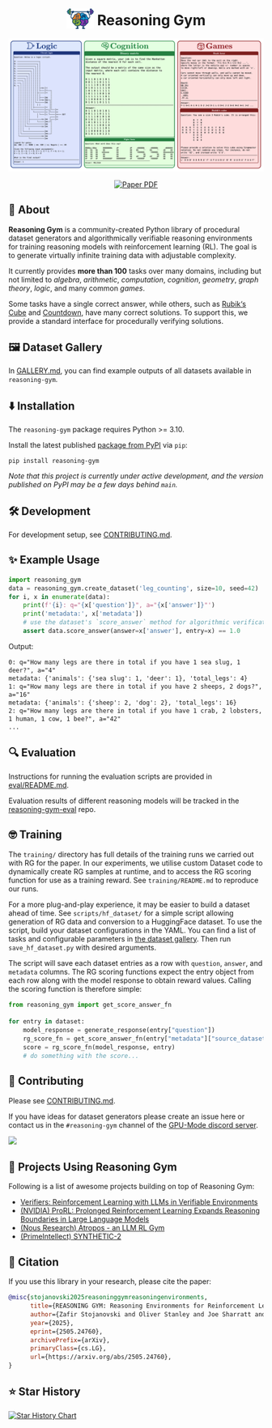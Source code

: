 <p align="center">
    <!-- title -->
    <h1 align="center"><img src="https://github.com/open-thought/reasoning-gym/raw/main/assets/icon.png" alt="Reasoning Gym Logo" style="vertical-align: bottom;" width="54px" height="40px"> Reasoning Gym</h1>
    <!-- teaser -->
    <p align="center">
        <img src="https://github.com/open-thought/reasoning-gym/raw/main/assets/examples.png" width="800px">
    </p>
    <!-- badges -->
    <p align="center">
        <a href="https://arxiv.org/abs/2505.24760">
            <img src="https://img.shields.io/badge/arXiv-2505.24760-b31b1b.svg?style=for-the-badge" alt="Paper PDF">
        </a>
    </p>
</p>


## 🧠 About

**Reasoning Gym** is a community-created Python library of procedural dataset generators and algorithmically verifiable reasoning environments for training reasoning models with reinforcement learning (RL). The goal is to generate virtually infinite training data with adjustable complexity.

It currently provides **more than 100** tasks over many domains, including but not limited to _algebra_, _arithmetic_, _computation_, _cognition_, _geometry_, _graph theory_, _logic_, and many common _games_.

Some tasks have a single correct answer, while others, such as [Rubik‘s Cube](https://en.wikipedia.org/wiki/Rubik%27s_Cube) and [Countdown](<https://en.wikipedia.org/wiki/Countdown_(game_show)#Numbers_Round>), have many correct solutions. To support this, we provide a standard interface for procedurally verifying solutions.

## 🖼️ Dataset Gallery

In [GALLERY.md](https://github.com/open-thought/reasoning-gym/blob/main/GALLERY.md), you can find example outputs of all datasets available in `reasoning-gym`.

## ⬇️ Installation

The `reasoning-gym` package requires Python >= 3.10.

Install the latest published [package from PyPI](https://pypi.org/project/reasoning-gym/) via `pip`:

```
pip install reasoning-gym
```

_Note that this project is currently under active development, and the version published on PyPI may be a few days behind `main`._

## 🛠️ Development

For development setup, see [CONTRIBUTING.md](CONTRIBUTING.md#development-setup).

## ✨ Example Usage

```python
import reasoning_gym
data = reasoning_gym.create_dataset('leg_counting', size=10, seed=42)
for i, x in enumerate(data):
    print(f'{i}: q="{x['question']}", a="{x['answer']}"')
    print('metadata:', x['metadata'])
    # use the dataset's `score_answer` method for algorithmic verification
    assert data.score_answer(answer=x['answer'], entry=x) == 1.0
```

Output:

```
0: q="How many legs are there in total if you have 1 sea slug, 1 deer?", a="4"
metadata: {'animals': {'sea slug': 1, 'deer': 1}, 'total_legs': 4}
1: q="How many legs are there in total if you have 2 sheeps, 2 dogs?", a="16"
metadata: {'animals': {'sheep': 2, 'dog': 2}, 'total_legs': 16}
2: q="How many legs are there in total if you have 1 crab, 2 lobsters, 1 human, 1 cow, 1 bee?", a="42"
...
```

## 🔍 Evaluation

Instructions for running the evaluation scripts are provided in [eval/README.md](https://github.com/open-thought/reasoning-gym/blob/main/eval/README.md).

Evaluation results of different reasoning models will be tracked in the [reasoning-gym-eval](https://github.com/open-thought/reasoning-gym-eval) repo.

## 🤓 Training

The `training/` directory has full details of the training runs we carried out with RG for the paper. In our experiments, we utilise custom Dataset code to dynamically create RG samples at runtime, and to access the RG scoring function for use as a training reward. See `training/README.md` to reproduce our runs.

For a more plug-and-play experience, it may be easier to build a dataset ahead of time. See `scripts/hf_dataset/` for a simple script allowing generation of RG data and conversion to a HuggingFace dataset. To use the script, build your dataset configurations in the YAML. You can find a list of tasks and configurable parameters in [the dataset gallery](GALLERY.md). Then run `save_hf_dataset.py` with desired arguments.

The script will save each dataset entries as a row with `question`, `answer`, and `metadata` columns. The RG scoring functions expect the entry object from each row along with the model response to obtain reward values. Calling the scoring function is therefore simple:

```python
from reasoning_gym import get_score_answer_fn

for entry in dataset:
    model_response = generate_response(entry["question"])
    rg_score_fn = get_score_answer_fn(entry["metadata"]["source_dataset"])
    score = rg_score_fn(model_response, entry)
    # do something with the score...
```

## 👷 Contributing

Please see [CONTRIBUTING.md](CONTRIBUTING.md).

If you have ideas for dataset generators please create an issue here or contact us in the `#reasoning-gym` channel of the [GPU-Mode discord server](https://discord.gg/gpumode).

[![](https://dcbadge.limes.pink/api/server/gpumode?style=flat)](https://discord.gg/gpumode)


## 🚀 Projects Using Reasoning Gym

Following is a list of awesome projects building on top of Reasoning Gym:
- [Verifiers: Reinforcement Learning with LLMs in Verifiable Environments](https://github.com/willccbb/verifiers)
- [(NVIDIA) ProRL: Prolonged Reinforcement Learning Expands Reasoning Boundaries in Large Language Models](https://arxiv.org/abs/2505.24864)
- [(Nous Research) Atropos - an LLM RL Gym](https://github.com/NousResearch/atropos)
- [(PrimeIntellect) SYNTHETIC-2](https://www.primeintellect.ai/blog/synthetic-2)

## 📝 Citation

If you use this library in your research, please cite the paper:

```bibtex
@misc{stojanovski2025reasoninggymreasoningenvironments,
      title={REASONING GYM: Reasoning Environments for Reinforcement Learning with Verifiable Rewards},
      author={Zafir Stojanovski and Oliver Stanley and Joe Sharratt and Richard Jones and Abdulhakeem Adefioye and Jean Kaddour and Andreas Köpf},
      year={2025},
      eprint={2505.24760},
      archivePrefix={arXiv},
      primaryClass={cs.LG},
      url={https://arxiv.org/abs/2505.24760},
}
```

## ⭐️ Star History

[![Star History Chart](https://api.star-history.com/svg?repos=open-thought/reasoning-gym&type=Date)](https://www.star-history.com/#open-thought/reasoning-gym&Date)
